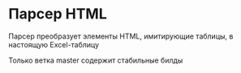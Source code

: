 # Парсер HTML

Парсер преобразует элементы HTML, имитирующие таблицы, в настоящую Excel-таблицу 

Только ветка master содержит стабильные билды
